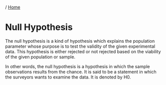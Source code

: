 / [Home](index.md)

# Null Hypothesis

The null hypothesis is a kind of hypothesis which explains the population parameter whose purpose is to test the validity of the given experimental data. This hypothesis is either rejected or not rejected based on the viability of the given population or sample.

In other words, the null hypothesis is a hypothesis in which the sample observations results from the chance. It is said to be a statement in which the surveyors wants to examine the data. It is denoted by H0.
